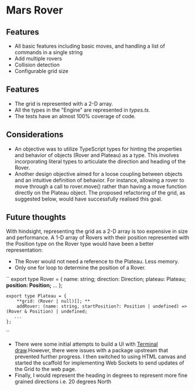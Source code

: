 # Mars Rover

## Features
- All basic features including basic moves, and handling a list of commands in a single string
- Add multiple rovers
- Collision detection
- Configurable grid size

## Features
- The grid is represented with a 2-D array.
- All the types in the "Engine" are represented in *types.ts*. 
- The tests have an almost 100% coverage of code.

## Considerations
- An objective was to utilize TypeScript types for hinting the properties and behavior of objects (Rover and Plateau) as a type. This involves incorporating literal types to articulate the direction and heading of the Rover.
- Another design objective aimed for a loose coupling between objects and an intuitive definition of behavior. For instance, allowing a rover to move through a call to rover.move() rather than having a move function directly on the Plateau object. The proposed refactoring of the grid, as suggested below, would have successfully realised this goal.

## Future thoughts 

With hindsight, representing the grid as a 2-D array is too expensive in size and performance. A 1-D array of Rovers with their position represented with the Position type on the Rover type would have been a better representation:
  - The Rover would not need a reference to the Plateau. Less memory.
  - Only one for loop to determine the position of a Rover.
  
``
    export type Rover = {
        name: string;
        direction: Direction;
        plateau: Plateau;
        **position: Position;**
        ...
    };

    export type Plateau = {
        **grid: (Rover | null)[]; **
        addRover: (name: string, startPosition?: Position | undefined) => (Rover & Position) | undefined;
       ...
    };
``

- There were some initial attempts to build a UI with [Terminal draw](https://www.npmjs.com/package/command-line-draw).However, there were issues with a package upstream that prevented further progress. I then switched to using HTML canvas and started the scaffold for implementing Web Sockets to send updates of the Grid to the web page. 
- Finally, I would represent the heading in degrees to represent more fine grained directions i.e. 20 degrees North